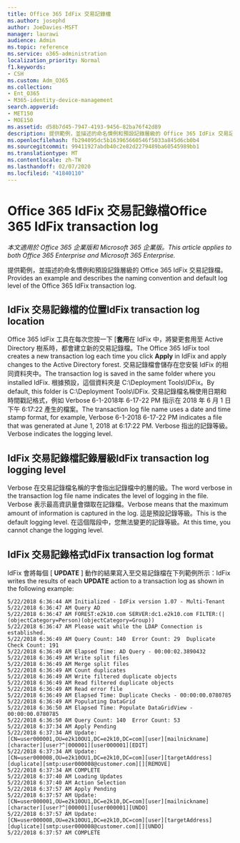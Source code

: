 ```yaml
---
title: Office 365 IdFix 交易記錄檔
ms.author: josephd
author: JoeDavies-MSFT
manager: laurawi
audience: Admin
ms.topic: reference
ms.service: o365-administration
localization_priority: Normal
f1.keywords:
- CSH
ms.custom: Adm_O365
ms.collection:
- Ent_O365
- M365-identity-device-management
search.appverid:
- MET150
- MOE150
ms.assetid: d58b7d45-7947-4193-9456-82ba76f42d89
description: 提供範例，並描述的命名慣例和預設記錄層級的 Office 365 IdFix 交易記錄檔。
ms.openlocfilehash: fb294095dc5b163965660546f5033a845d6cb0b4
ms.sourcegitcommit: 99411927abdb40c2e82d2279489ba60545989bb1
ms.translationtype: MT
ms.contentlocale: zh-TW
ms.lasthandoff: 02/07/2020
ms.locfileid: "41840110"
---
```

# <a name="office-365-idfix-transaction-log"></a><span data-ttu-id="546e9-103">Office 365 IdFix 交易記錄檔</span><span class="sxs-lookup"><span data-stu-id="546e9-103">Office 365 IdFix transaction log</span></span>

<span data-ttu-id="546e9-104">*本文適用於 Office 365 企業版和 Microsoft 365 企業版。*</span><span class="sxs-lookup"><span data-stu-id="546e9-104">*This article applies to both Office 365 Enterprise and Microsoft 365 Enterprise.*</span></span>

<span data-ttu-id="546e9-105">提供範例，並描述的命名慣例和預設記錄層級的 Office 365 IdFix 交易記錄檔。</span><span class="sxs-lookup"><span data-stu-id="546e9-105">Provides an example and describes the naming convention and default log level of the Office 365 IdFix transaction log.</span></span>
  
## <a name="idfix-transaction-log-location"></a><span data-ttu-id="546e9-106">IdFix 交易記錄檔的位置</span><span class="sxs-lookup"><span data-stu-id="546e9-106">IdFix transaction log location</span></span>

<span data-ttu-id="546e9-107">Office 365 IdFix 工具在每次您按一下 [**套用**在 IdFix 中，將變更套用至 Active Directory 樹系時，都會建立新的交易記錄檔。</span><span class="sxs-lookup"><span data-stu-id="546e9-107">The Office 365 IdFix tool creates a new transaction log each time you click **Apply** in IdFix and apply changes to the Active Directory forest.</span></span> <span data-ttu-id="546e9-108">交易記錄檔會儲存在您安裝 IdFix 的相同資料夾中。</span><span class="sxs-lookup"><span data-stu-id="546e9-108">The transaction log is saved in the same folder where you installed IdFix.</span></span> <span data-ttu-id="546e9-109">根據預設，這個資料夾是 C:\Deployment Tools\IDFix。</span><span class="sxs-lookup"><span data-stu-id="546e9-109">By default, this folder is C:\Deployment Tools\IDFix.</span></span> <span data-ttu-id="546e9-110">交易記錄檔名稱使用日期和時間戳記格式，例如 Verbose 6-1-2018年 6-17-22 PM 指示在 2018 年 6 月 1 日下午 6:17:22 產生的檔案。</span><span class="sxs-lookup"><span data-stu-id="546e9-110">The transaction log file name uses a date and time stamp format, for example, Verbose 6-1-2018 6-17-22 PM indicates a file that was generated at June 1, 2018 at 6:17:22 PM.</span></span> <span data-ttu-id="546e9-111">Verbose 指出的記錄等級。</span><span class="sxs-lookup"><span data-stu-id="546e9-111">Verbose indicates the logging level.</span></span> 
  
## <a name="idfix-transaction-log-logging-level"></a><span data-ttu-id="546e9-112">IdFix 交易記錄檔記錄層級</span><span class="sxs-lookup"><span data-stu-id="546e9-112">IdFix transaction log logging level</span></span>

<span data-ttu-id="546e9-113">Verbose 在交易記錄檔名稱的字會指出記錄檔中的層的級。</span><span class="sxs-lookup"><span data-stu-id="546e9-113">The word verbose in the transaction log file name indicates the level of logging in the file.</span></span> <span data-ttu-id="546e9-114">Verbose 表示最高資訊量會擷取在記錄檔。</span><span class="sxs-lookup"><span data-stu-id="546e9-114">Verbose means that the maximum amount of information is captured in the log.</span></span> <span data-ttu-id="546e9-115">這是預設記錄等級。</span><span class="sxs-lookup"><span data-stu-id="546e9-115">This is the default logging level.</span></span> <span data-ttu-id="546e9-116">在這個階段中，您無法變更的記錄等級。</span><span class="sxs-lookup"><span data-stu-id="546e9-116">At this time, you cannot change the logging level.</span></span>
  
## <a name="idfix-transaction-log-format"></a><span data-ttu-id="546e9-117">IdFix 交易記錄格式</span><span class="sxs-lookup"><span data-stu-id="546e9-117">IdFix transaction log format</span></span>

<span data-ttu-id="546e9-118">IdFix 會將每個 [ **UPDATE** ] 動作的結果寫入至交易記錄檔在下列範例所示：</span><span class="sxs-lookup"><span data-stu-id="546e9-118">IdFix writes the results of each **UPDATE** action to a transaction log as shown in the following example:</span></span>
  
```
5/22/2018 6:36:44 AM Initialized - IdFix version 1.07 - Multi-Tenant
5/22/2018 6:36:47 AM Query AD
5/22/2018 6:36:47 AM FOREST:e2k10.com SERVER:dc1.e2k10.com FILTER:(|(objectCategory=Person)(objectCategory=Group))
5/22/2018 6:36:47 AM Please wait while the LDAP Connection is established.
5/22/2018 6:36:49 AM Query Count: 140  Error Count: 29  Duplicate Check Count: 191
5/22/2018 6:36:49 AM Elapsed Time: AD Query - 00:00:02.3890432
5/22/2018 6:36:49 AM Write split files
5/22/2018 6:36:49 AM Merge split files
5/22/2018 6:36:49 AM Count duplicates
5/22/2018 6:36:49 AM Write filtered duplicate objects
5/22/2018 6:36:49 AM Read filtered duplicate objects
5/22/2018 6:36:49 AM Read error file
5/22/2018 6:36:49 AM Elapsed Time: Duplicate Checks - 00:00:00.0780785
5/22/2018 6:36:49 AM Populating DataGrid
5/22/2018 6:36:50 AM Elapsed Time: Populate DataGridView - 00:00:00.0780785
5/22/2018 6:36:50 AM Query Count: 140  Error Count: 53
5/22/2018 6:37:34 AM Apply Pending
5/22/2018 6:37:34 AM Update: [CN=user000001,OU=e2k10OU1,DC=e2k10,DC=com][user][mailnickname][character][user?^|000001][user000001][EDIT]
5/22/2018 6:37:34 AM Update: [CN=user000008,OU=e2k10OU1,DC=e2k10,DC=com][user][targetAddress][duplicate][smtp:user000008@customer.com][][REMOVE]
5/22/2018 6:37:34 AM COMPLETE
5/22/2018 6:37:40 AM Loading Updates
5/22/2018 6:37:40 AM Action Selection
5/22/2018 6:37:57 AM Apply Pending
5/22/2018 6:37:57 AM Update: [CN=user000001,OU=e2k10OU1,DC=e2k10,DC=com][user][mailnickname][character][user?^|000001][user000001][UNDO]
5/22/2018 6:37:57 AM Update: [CN=user000008,OU=e2k10OU1,DC=e2k10,DC=com][user][targetAddress][duplicate][smtp:user000008@customer.com][][UNDO]
5/22/2018 6:37:57 AM COMPLETE
```